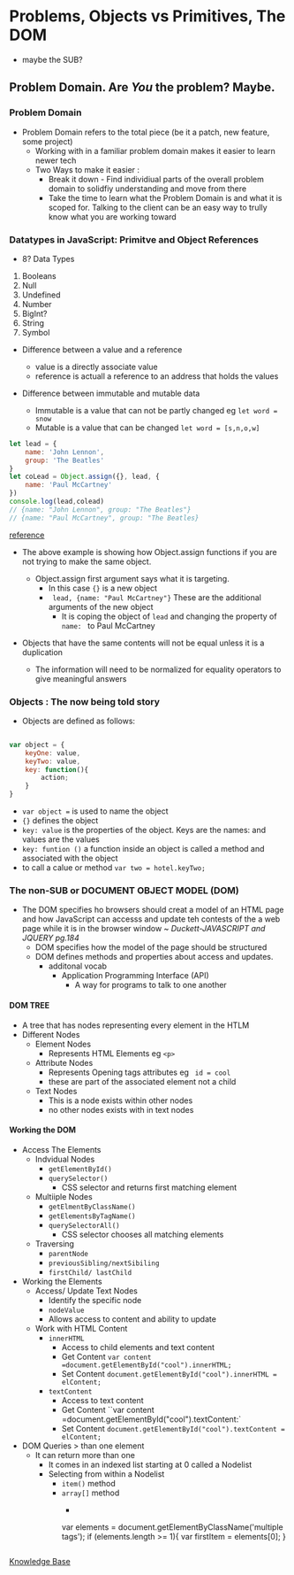 # Problems, Objects vs Primitives, The DOM 
- maybe the SUB?

## Problem Domain. Are *You* the problem? Maybe.

### Problem Domain
- Problem Domain refers to the total piece (be it a patch, new feature, some project)
  - Working with in a familiar problem domain makes it easier to learn newer tech
  - Two Ways to make it easier :
    - Break it down - Find individiual parts of the overall problem domain to solidfiy understanding and move from there
    - Take the time to learn what the Problem Domain is and what it is scoped for. Talking to the client can be an easy way to trully know what you are working toward

### Datatypes in JavaScript: Primitve and Object References
- 8? Data Types
1. Booleans
2. Null
3. Undefined
4. Number
5. BigInt?
6. String
7. Symbol

- Difference between a value and a reference
  - value is a directly associate value
  - reference is actuall a reference to an address that holds the values

- Difference between immutable and mutable data
    - Immutable is a value that can not be partly changed eg ` let word = snow `
    - Mutable is a value that can be changed `let word = [s,n,o,w]`

``` js
let lead = {
    name: 'John Lennon',
    group: 'The Beatles'
}
let coLead = Object.assign({}, lead, {
    name: 'Paul McCartney'
})
console.log(lead,colead)
// {name: "John Lennon", group: "The Beatles"}
// {name: "Paul McCartney", group: "The Beatles}
```
[reference](https://betterprogramming.pub/intermediate-javascript-whats-the-difference-between-primitive-values-and-object-references-e863d70677b)

- The above example is showing how Object.assign functions if you are not trying to make the same object. 
  - Object.assign first argument says what it is targeting. 
    - In this case `{}` is a new object
    - ` lead, {name: "Paul McCartney"}` These are the additional arguments of the new object
      - It is coping the object of `lead` and changing the property of `name: ` to Paul McCartney

- Objects that have the same contents will not be equal unless it is a duplication
  - The information will need to be normalized for equality operators to give meaningful answers

### Objects : The now being told story
- Objects are defined as follows:
```js

var object = {
    keyOne: value,
    keyTwo: value,
    key: function(){
        action;
    }
}

```
- `var object =` is used to name the object
- `{}` defines the object
- `key: value` is the properties of the object. Keys are the names: and values are the values
- `key: funtion ()` a function inside an object is called a method and associated with the object
- to call a calue or method `var two = hotel.keyTwo;`

### The non-SUB or DOCUMENT OBJECT MODEL (DOM)
- The DOM specifies ho browsers should creat a model of an HTML page and how JavaScript can accesss and update teh contests of the a web page while it is in the browser window ~ *Duckett-JAVASCRIPT and JQUERY pg.184*
  - DOM specifies how the model of the page should be structured
  - DOM defines methods and properties about access and updates.
    - additonal vocab
      - Application Programming Interface (API)
        - A way for programs to talk to one another
#### DOM TREE
  - A tree that has nodes representing every element in the HTLM
  - Different Nodes
    - Element Nodes
      - Represents HTML Elements eg `<p>`
    - Attribute Nodes
      - Represents Opening tags attributes eg ` id = cool`
      - these are part of the associated element not a child
    - Text Nodes
      - This is a node exists within other nodes
      - no other nodes exists with in text nodes

#### Working the DOM
- Access The Elements
  - Indvidual Nodes
    - `getElementById()`
    - `querySelector()`
      - CSS selector and returns first matching element
  - Multiiple Nodes
    - `getElmentByClassName()`
    - `getElementsByTagName()`
    - `querySelectorAll()`
      - CSS selector chooses all matching elements
  - Traversing
    - `parentNode`
    - `previousSibling/nextSibiling`
    - `firstChild/ lastChild`
- Working the Elements
  - Access/ Update Text Nodes
    - Identify the specific node
    - `nodeValue`
     - Allows access to content and ability to update
  - Work with HTML Content
    - `innerHTML`
      - Access to child elements and text content
      - Get Content `var content =document.getElementById("cool").innerHTML;`
      - Set Content `document.getElementById("cool").innerHTML = elContent;`
    - `textContent`
      - Access to text content
      - Get Content ``var content =document.getElementById("cool").textContent:`
      - Set Content `document.getElementById("cool").textContent = elContent;`
- DOM Queries > than one element
  - It can return more than one
    - It comes in an indexed list starting at 0 called a Nodelist
    - Selecting from within a Nodelist
      - `item()` method
      - `array[]` method
        - ``` js
        var elements = document.getElementByClassName('multiple tags');
        if (elements.length >= 1){
            var firstItem = elements[0];
        }
        ```

[Knowledge Base](README.md)
